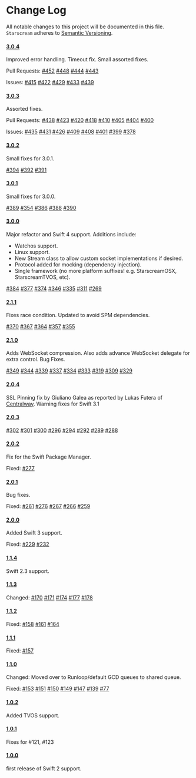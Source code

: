 # Change Log
All notable changes to this project will be documented in this file.
`Starscream` adheres to [Semantic Versioning](http://semver.org/).

#### [3.0.4](https://github.com/daltoniam/Starscream/tree/3.0.4)

Improved error handling. Timeout fix. Small assorted fixes.

Pull Requests:
[#452](https://github.com/daltoniam/Starscream/pull/452)
[#448](https://github.com/daltoniam/Starscream/pull/448)
[#444](https://github.com/daltoniam/Starscream/pull/444)
[#443](https://github.com/daltoniam/Starscream/pull/443)

Issues:
[#415](https://github.com/daltoniam/Starscream/issues/415)
[#422](https://github.com/daltoniam/Starscream/issues/422)
[#429](https://github.com/daltoniam/Starscream/issues/429)
[#433](https://github.com/daltoniam/Starscream/issues/433)
[#439](https://github.com/daltoniam/Starscream/issues/439)

#### [3.0.3](https://github.com/daltoniam/Starscream/tree/3.0.3)

Assorted fixes.

Pull Requests:
[#438](https://github.com/daltoniam/Starscream/pull/438)
[#423](https://github.com/daltoniam/Starscream/pull/423)
[#420](https://github.com/daltoniam/Starscream/pull/420)
[#418](https://github.com/daltoniam/Starscream/pull/418)
[#410](https://github.com/daltoniam/Starscream/pull/410)
[#405](https://github.com/daltoniam/Starscream/pull/405)
[#404](https://github.com/daltoniam/Starscream/pull/404)
[#400](https://github.com/daltoniam/Starscream/pull/400)

Issues:
[#435](https://github.com/daltoniam/Starscream/issues/435)
[#431](https://github.com/daltoniam/Starscream/issues/431)
[#426](https://github.com/daltoniam/Starscream/issues/426)
[#409](https://github.com/daltoniam/Starscream/issues/409)
[#408](https://github.com/daltoniam/Starscream/issues/408)
[#401](https://github.com/daltoniam/Starscream/issues/401)
[#399](https://github.com/daltoniam/Starscream/issues/399)
[#378](https://github.com/daltoniam/Starscream/issues/378)

#### [3.0.2](https://github.com/daltoniam/Starscream/tree/3.0.2)

Small fixes for 3.0.1.

[#394](https://github.com/daltoniam/Starscream/issues/394)
[#392](https://github.com/daltoniam/Starscream/issues/392)
[#391](https://github.com/daltoniam/Starscream/issues/391)

#### [3.0.1](https://github.com/daltoniam/Starscream/tree/3.0.1)

Small fixes for 3.0.0.

[#389](https://github.com/daltoniam/Starscream/issues/389)
[#354](https://github.com/daltoniam/Starscream/issues/354)
[#386](https://github.com/daltoniam/Starscream/pull/386)
[#388](https://github.com/daltoniam/Starscream/pull/388)
[#390](https://github.com/daltoniam/Starscream/pull/390)

#### [3.0.0](https://github.com/daltoniam/Starscream/tree/3.0.0)

Major refactor and Swift 4 support. Additions include:

- Watchos support.
- Linux support.
- New Stream class to allow custom socket implementations if desired.
- Protocol added for mocking (dependency injection).
- Single framework (no more platform suffixes! e.g. StarscreamOSX, StarscreamTVOS, etc).

[#384](https://github.com/daltoniam/Starscream/issues/384)
[#377](https://github.com/daltoniam/Starscream/pull/377)
[#374](https://github.com/daltoniam/Starscream/issues/374)
[#346](https://github.com/daltoniam/Starscream/issues/346)
[#335](https://github.com/daltoniam/Starscream/issues/335)
[#311](https://github.com/daltoniam/Starscream/pull/311)
[#269](https://github.com/daltoniam/Starscream/issues/269)

#### [2.1.1](https://github.com/daltoniam/Starscream/tree/2.1.1)

Fixes race condition. Updated to avoid SPM dependencies.

[#370](https://github.com/daltoniam/Starscream/issues/370)
[#367](https://github.com/daltoniam/Starscream/issues/367)
[#364](https://github.com/daltoniam/Starscream/pull/364)
[#357](https://github.com/daltoniam/Starscream/pull/357)
[#355](https://github.com/daltoniam/Starscream/pull/355)

#### [2.1.0](https://github.com/daltoniam/Starscream/tree/2.1.0)

Adds WebSocket compression. Also adds advance WebSocket delegate for extra control. Bug Fixes.

[#349](https://github.com/daltoniam/Starscream/pull/349)
[#344](https://github.com/daltoniam/Starscream/pull/344)
[#339](https://github.com/daltoniam/Starscream/pull/339)
[#337](https://github.com/daltoniam/Starscream/pull/337)
[#334](https://github.com/daltoniam/Starscream/issues/334)
[#333](https://github.com/daltoniam/Starscream/pull/333)
[#319](https://github.com/daltoniam/Starscream/issues/319)
[#309](https://github.com/daltoniam/Starscream/issues/309)
[#329](https://github.com/daltoniam/Starscream/issues/329)

#### [2.0.4](https://github.com/daltoniam/Starscream/tree/2.0.4)

SSL Pinning fix by Giuliano Galea as reported by Lukas Futera of [Centralway](https://www.centralway.com/de/).
Warning fixes for Swift 3.1

#### [2.0.3](https://github.com/daltoniam/Starscream/tree/2.0.3)

[#302](https://github.com/daltoniam/Starscream/issues/302)
[#301](https://github.com/daltoniam/Starscream/issues/301)
[#300](https://github.com/daltoniam/Starscream/issues/300)
[#296](https://github.com/daltoniam/Starscream/issues/296)
[#294](https://github.com/daltoniam/Starscream/issues/294)
[#292](https://github.com/daltoniam/Starscream/issues/292)
[#289](https://github.com/daltoniam/Starscream/issues/289)
[#288](https://github.com/daltoniam/Starscream/issues/288)

#### [2.0.2](https://github.com/daltoniam/Starscream/tree/2.0.2)

Fix for the Swift Package Manager.

Fixed: 
[#277](https://github.com/daltoniam/Starscream/issues/277)

#### [2.0.1](https://github.com/daltoniam/Starscream/tree/2.0.1)

Bug fixes.

Fixed: 
[#261](https://github.com/daltoniam/Starscream/issues/261)
[#276](https://github.com/daltoniam/Starscream/issues/276)
[#267](https://github.com/daltoniam/Starscream/issues/267)
[#266](https://github.com/daltoniam/Starscream/issues/266)
[#259](https://github.com/daltoniam/Starscream/issues/259)

#### [2.0.0](https://github.com/daltoniam/Starscream/tree/2.0.0)

Added Swift 3 support.

Fixed: 
[#229](https://github.com/daltoniam/Starscream/issues/229)
[#232](https://github.com/daltoniam/Starscream/issues/232)

#### [1.1.4](https://github.com/daltoniam/Starscream/tree/1.1.4)

Swift 2.3 support.

#### [1.1.3](https://github.com/daltoniam/Starscream/tree/1.1.3)

Changed: 
[#170](https://github.com/daltoniam/Starscream/issues/170)
[#171](https://github.com/daltoniam/Starscream/issues/171)
[#174](https://github.com/daltoniam/Starscream/issues/174)
[#177](https://github.com/daltoniam/Starscream/issues/177)
[#178](https://github.com/daltoniam/Starscream/issues/178)

#### [1.1.2](https://github.com/daltoniam/Starscream/tree/1.1.2)

Fixed: 
[#158](https://github.com/daltoniam/Starscream/issues/158)
[#161](https://github.com/daltoniam/Starscream/issues/161)
[#164](https://github.com/daltoniam/Starscream/issues/164)

#### [1.1.1](https://github.com/daltoniam/Starscream/tree/1.1.1)

Fixed: 
[#157](https://github.com/daltoniam/Starscream/issues/157)

#### [1.1.0](https://github.com/daltoniam/Starscream/tree/1.1.0)

Changed:
Moved over to Runloop/default GCD queues to shared queue.

Fixed: 
[#153](https://github.com/daltoniam/Starscream/issues/153)
[#151](https://github.com/daltoniam/Starscream/issues/151)
[#150](https://github.com/daltoniam/Starscream/issues/150)
[#149](https://github.com/daltoniam/Starscream/issues/149)
[#147](https://github.com/daltoniam/Starscream/issues/147)
[#139](https://github.com/daltoniam/Starscream/issues/139)
[#77](https://github.com/daltoniam/Starscream/issues/77)

#### [1.0.2](https://github.com/daltoniam/Starscream/tree/1.0.2)

Added TVOS support.

#### [1.0.1](https://github.com/daltoniam/Starscream/tree/1.0.1)

Fixes for #121, #123

#### [1.0.0](https://github.com/daltoniam/Starscream/tree/1.0.0)

first release of Swift 2 support.
